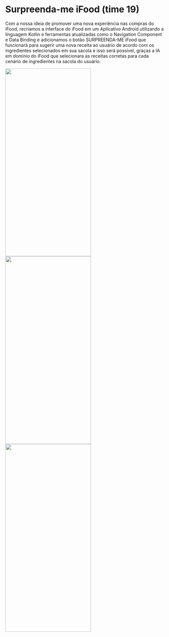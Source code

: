 # Surpreenda-me iFood (time 19)

Com a nossa ideia de promover uma nova experiência nas compras do iFood, recriamos a interface do iFood em um Aplicativo Android utilizando a linguagem Kotlin e ferramentas atualizadas como o Navigation Component e Data Binding e adicionamos o botão SURPREENDA-ME iFood que funcionará para sugerir uma nova receita ao usuário de acordo com os ingredientes selecionados em sua sacola e isso será possivel, graças a IA em dominio do iFood que selecionara as receitas corretas para cada cenário de ingredientes na sacola do usuário.

<p align="start">
<img align="start" width="270" height="590" src="https://cdn.discordapp.com/attachments/638828160783220774/944828365695758346/Screenshot_20220220-023224_Ifood.jpg">
<img align="start" width="270" height="590" src="https://cdn.discordapp.com/attachments/638828160783220774/944823817082118235/Screenshot_20220220-020950_Ifood.jpg">
<img align="start" width="270" height="590" src="https://cdn.discordapp.com/attachments/638828160783220774/944823828893302804/Screenshot_20220220-021334_Ifood.jpg">
<br />
</p>
